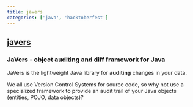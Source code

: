 ```yaml
---
title: javers
categories: ['java', 'hacktoberfest']
---
```

## [javers](https://github.com/javers/javers)

### JaVers - object auditing and diff framework for Java


JaVers is the lightweight Java library for **auditing** changes in your data.

We all use Version Control Systems for source code,
so why not use a specialized framework to provide
an audit trail of your Java objects (entities, POJO, data objects)?
